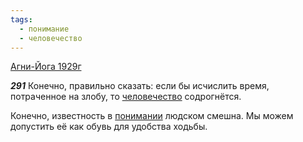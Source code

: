 ```yaml
---
tags:
  - понимание
  - человечество
---
```


[Агни-Йога 1929г](https://127.0.0.1:4002/agni/1929)

___291___
Конечно, правильно сказать: если бы исчислить время, потраченное на злобу, то [человечество](../../../tags/#человечество) содрогнётся.   

Конечно, известность в [понимании](../../../tags/#понимание) людском смешна. Мы можем допустить её как обувь для удобства ходьбы.
